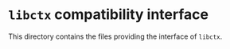 # `libctx` compatibility interface

This directory contains the files providing the interface of `libctx`.
